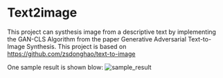 # Text2image

This project can systhesis image from a descriptive text by implementing the GAN-CLS Algorithm from the paper Generative Adversarial Text-to-Image Synthesis.
This project is based on https://github.com/zsdonghao/text-to-image

One sample result is shown blow:
![sample_result](https://user-images.githubusercontent.com/57405606/112554223-46f7ed80-8d9c-11eb-8565-1cbc8064313f.png)
